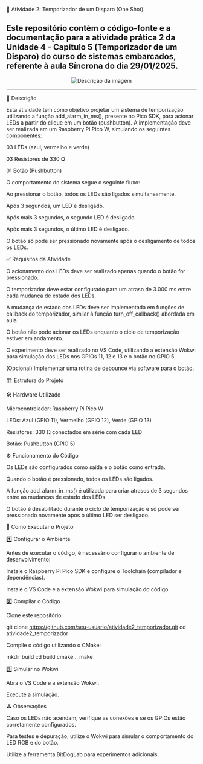 🚦 Atividade 2: Temporizador de um Disparo (One Shot)

Este repositório contém o código-fonte e a documentação para a atividade prática 2 da Unidade 4 - Capítulo 5 (Temporizador de um Disparo) do curso de sistemas embarcados, referente à aula Síncrona do dia 29/01/2025.
---

<div align="center">
  <img src="https://github.com/user-attachments/assets/0feaa4e8-f0ab-4954-98ed-f6e4af34e9b1" alt="Descrição da imagem">
</div>

---
📝 Descrição

Esta atividade tem como objetivo projetar um sistema de temporização utilizando a função add_alarm_in_ms(), presente no Pico SDK, para acionar LEDs a partir do clique em um botão (pushbutton). A implementação deve ser realizada em um Raspberry Pi Pico W, simulando os seguintes componentes:

03 LEDs (azul, vermelho e verde)

03 Resistores de 330 Ω

01 Botão (Pushbutton)

O comportamento do sistema segue o seguinte fluxo:

Ao pressionar o botão, todos os LEDs são ligados simultaneamente.

Após 3 segundos, um LED é desligado.

Após mais 3 segundos, o segundo LED é desligado.

Após mais 3 segundos, o último LED é desligado.

O botão só pode ser pressionado novamente após o desligamento de todos os LEDs.

✅ Requisitos da Atividade

O acionamento dos LEDs deve ser realizado apenas quando o botão for pressionado.

O temporizador deve estar configurado para um atraso de 3.000 ms entre cada mudança de estado dos LEDs.

A mudança de estado dos LEDs deve ser implementada em funções de callback do temporizador, similar à função turn_off_callback() abordada em aula.

O botão não pode acionar os LEDs enquanto o ciclo de temporização estiver em andamento.

O experimento deve ser realizado no VS Code, utilizando a extensão Wokwi para simulação dos LEDs nos GPIOs 11, 12 e 13 e o botão no GPIO 5.

(Opcional) Implementar uma rotina de debounce via software para o botão.

🏗️ Estrutura do Projeto

🛠️ Hardware Utilizado

Microcontrolador: Raspberry Pi Pico W

LEDs: Azul (GPIO 11), Vermelho (GPIO 12), Verde (GPIO 13)

Resistores: 330 Ω conectados em série com cada LED

Botão: Pushbutton (GPIO 5)

⚙️ Funcionamento do Código

Os LEDs são configurados como saída e o botão como entrada.

Quando o botão é pressionado, todos os LEDs são ligados.

A função add_alarm_in_ms() é utilizada para criar atrasos de 3 segundos entre as mudanças de estado dos LEDs.

O botão é desabilitado durante o ciclo de temporização e só pode ser pressionado novamente após o último LED ser desligado.

🚀 Como Executar o Projeto

1️⃣ Configurar o Ambiente

Antes de executar o código, é necessário configurar o ambiente de desenvolvimento:

Instale o Raspberry Pi Pico SDK e configure o Toolchain (compilador e dependências).

Instale o VS Code e a extensão Wokwi para simulação do código.

2️⃣ Compilar o Código

Clone este repositório:

git clone https://github.com/seu-usuario/atividade2_temporizador.git
cd atividade2_temporizador

Compile o código utilizando o CMake:

mkdir build
cd build
cmake ..
make

3️⃣ Simular no Wokwi

Abra o VS Code e a extensão Wokwi.

Execute a simulação.

⚠️ Observações

Caso os LEDs não acendam, verifique as conexões e se os GPIOs estão corretamente configurados.

Para testes e depuração, utilize o Wokwi para simular o comportamento do LED RGB e do botão.

Utilize a ferramenta BitDogLab para experimentos adicionais.
